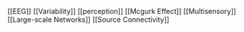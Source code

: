 [[EEG]]
[[Variability]]
[[perception]]
[[Mcgurk Effect]]
[[Multisensory]]
[[Large-scale Networks]]
[[Source Connectivity]]
